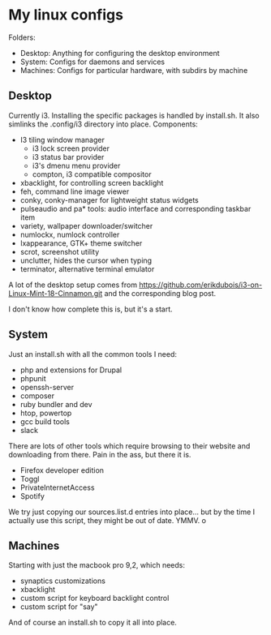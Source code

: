 My linux configs
===

Folders:
* Desktop: Anything for configuring the desktop environment
* System: Configs for daemons and services
* Machines: Configs for particular hardware, with subdirs by machine


Desktop
---

Currently i3. Installing the specific packages is handled by install.sh. It also simlinks the .config/i3 directory into place. Components:

* I3 tiling window manager
  * i3 lock screen provider
  * i3 status bar provider
  * i3's dmenu menu provider
  * compton, i3 compatible compositor
* xbacklight, for controlling screen backlight
* feh, command line image viewer
* conky, conky-manager for lightweight status widgets
* pulseaudio and pa\* tools: audio interface and corresponding taskbar item
* variety, wallpaper downloader/switcher
* numlockx, numlock controller
* lxappearance, GTK+ theme switcher
* scrot, screenshot utility
* unclutter, hides the cursor when typing
* terminator, alternative terminal emulator

A lot of the desktop setup comes from https://github.com/erikdubois/i3-on-Linux-Mint-18-Cinnamon.git and the corresponding blog post. 

I don't know how complete this is, but it's a start.

System
---

Just an install.sh with all the common tools I need: 
* php and extensions for Drupal
* phpunit
* openssh-server
* composer
* ruby bundler and dev
* htop, powertop
* gcc build tools
* slack

There are lots of other tools which require browsing to their website and downloading from there. Pain in the ass, but there it is.

* Firefox developer edition
* Toggl
* PrivateInternetAccess
* Spotify

We try just copying our sources.list.d entries into place... but by the time I actually use this script, they might be out of date. YMMV.
o

Machines
---

Starting with just the macbook pro 9,2, which needs:
* synaptics customizations
* xbacklight
* custom script for keyboard backlight control
* custom script for "say" 

And of course an install.sh to copy it all into place.
